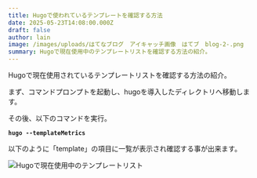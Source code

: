 ```yaml
---
title: Hugoで使われているテンプレートを確認する方法
date: 2025-05-23T14:08:00.000Z
draft: false
author: lain
image: /images/uploads/はてなブログ　アイキャッチ画像　はてブ　blog-2-.png
summary: Hugoで現在使用中のテンプレートリストを確認する方法の紹介。
---
```

Hugoで現在使用されているテンプレートリストを確認する方法の紹介。

まず、コマンドプロンプトを起動し、hugoを導入したディレクトリへ移動します。

その後、以下のコマンドを実行。

**`hugo --templateMetrics`**

以下のように「template」の項目に一覧が表示され確認する事が出来ます。

![](/images/uploads/イメージ16057.jpg "Hugoで現在使用中のテンプレートリスト")
